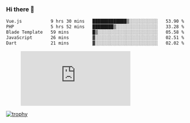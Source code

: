 ### Hi there 👋
<!--START_SECTION:waka-->

```txt
Vue.js           9 hrs 30 mins   █████████████▒░░░░░░░░░░░   53.90 %
PHP              5 hrs 52 mins   ████████▒░░░░░░░░░░░░░░░░   33.28 %
Blade Template   59 mins         █▒░░░░░░░░░░░░░░░░░░░░░░░   05.58 %
JavaScript       26 mins         ▓░░░░░░░░░░░░░░░░░░░░░░░░   02.51 %
Dart             21 mins         ▓░░░░░░░░░░░░░░░░░░░░░░░░   02.02 %
```

<!--END_SECTION:waka-->
<!-- 
- 🔭 I’m currently working on ...
- 🌱 I’m currently learning ...
- 👯 I’m looking to collaborate on ...
- 🤔 I’m looking for help with ...
- 💬 Ask me about ...
- 📫 How to reach me: ...
- 😄 Pronouns: ...
- ⚡ Fun fact: ... -->


<figure><embed src="https://wakatime.com/share/@jakihanif/43c5af78-a69f-4ced-8cfc-b0822aa9be8f.svg"></embed></figure>

[![trophy](https://github-profile-trophy.vercel.app/?username=jakihanif23&rank=-A,-A)](https://github.com/jakihanif23)
